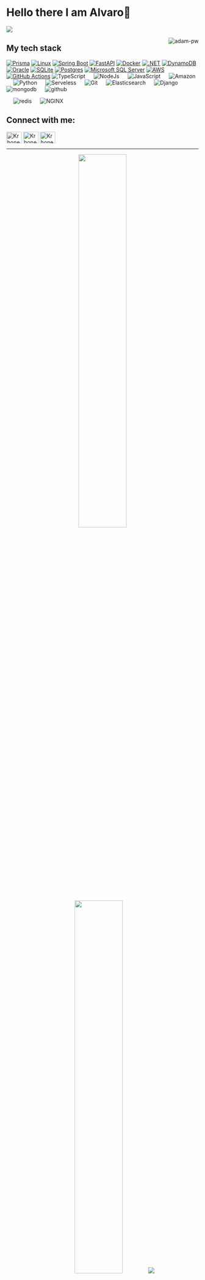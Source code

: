 # Hello there I am Alvaro👋

![](https://github.com/halfrost/halfrost/blob/master/icons/header_.png)

<p><img align="right" src="https://github.com/Adam-pw/Adam-pw/blob/main/animation_500_kxa883sd.gif" alt="adam-pw" /></p>

## My tech stack

<p align="left">

[![Prisma](https://img.shields.io/badge/Prisma-2D3748?logo=prisma&logoColor=white)](#)
[![Linux](https://img.shields.io/badge/Linux-FCC624?logo=linux&logoColor=black)](#)
[![Spring Boot](https://img.shields.io/badge/Spring%20Boot-6DB33F?logo=springboot&logoColor=fff)](#)
[![FastAPI](https://img.shields.io/badge/FastAPI-009485.svg?logo=fastapi&logoColor=white)](#)
[![Docker](https://img.shields.io/badge/Docker-2496ED?logo=docker&logoColor=fff)](#)
[![.NET](https://img.shields.io/badge/.NET-512BD4?logo=dotnet&logoColor=fff)](#)
[![DynamoDB](https://img.shields.io/badge/DynamoDB-4053D6?logo=amazondynamodb&logoColor=fff)](#)
[![Oracle](https://custom-icon-badges.demolab.com/badge/Oracle-F80000?logo=oracle&logoColor=fff)](#)
[![SQLite](https://img.shields.io/badge/SQLite-%2307405e.svg?logo=sqlite&logoColor=white)](#)
[![Postgres](https://img.shields.io/badge/Postgres-%23316192.svg?logo=postgresql&logoColor=white)](#)
[![Microsoft SQL Server](https://custom-icon-badges.demolab.com/badge/Microsoft%20SQL%20Server-CC2927?logo=mssqlserver-white&logoColor=white)](#)
[![AWS](https://img.shields.io/badge/AWS-%23FF9900.svg?logo=amazon-web-services&logoColor=white)](#)
[![GitHub Actions](https://img.shields.io/badge/GitHub_Actions-2088FF?logo=github-actions&logoColor=white)](#)
<a>
<img alt="TypeScript" src="https://img.shields.io/badge/-TypeScript-blue?logo=Typescript&logoColor=black">
</a>
&emsp;
<a>
<img alt="NodeJs" src="https://img.shields.io/badge/-NodeJS-green?logo=node.js&Color=white">
</a>
&emsp;
<a>
<img alt="JavaScript" src="https://img.shields.io/badge/JavaScript%20-%23F7DF1E.svg?logo=javascript&logoColor=black">
</a>
&emsp;
<a>
<img alt="Amazon" src="https://img.shields.io/badge/-Amazon-grey?logo=Amazon&logoColor=white">
</a>
&emsp;
<a>
<img alt="Python" src="https://img.shields.io/badge/Python%20-%2314354C.svg?logo=python&logoColor=white">
</a>
&emsp;
<a>
<img alt="Serveless" src="https://img.shields.io/badge/-Serverless-orange?logo=serverless&logoColor=white"/>
</a>
&emsp;
<a>
<img alt="Git" src="https://img.shields.io/badge/-git-red?logo=git&logoColor=white"/>
</a>
&emsp;
<a>
<img alt="Elasticsearch" src="https://img.shields.io/badge/-ElasticSearch-brightgreen?logo=elasticsearch&logoColor=white">
</a>
&emsp;
<a>
<img alt="Django" src="https://img.shields.io/badge/-Django-green?logo=django&Color=white">
</a>
&emsp;
<a>
<img alt="mongodb" src="https://img.shields.io/badge/-mongoDb-green?logo=mongodb&logoColor=white">
</a>
&emsp;
<a>
<img alt="github" src="https://img.shields.io/badge/-GitHub-black?logo=github&logoColor=white">
</a>
&emsp;

   <!-- <a>
    <img alt="tensorflow" src="https://img.shields.io/badge/-tensorflow-orange?logo=tensorflow&logoColor=white">
  </a> -->

&emsp;
<a>
<img alt="redis" src="https://img.shields.io/badge/-redis-red?logo=redis&logoColor=white"/>
</a>
&emsp;
<a>
<img alt="NGINX" src="https://img.shields.io/badge/-NGINX-yellow?logo=nginx&logoColor=white"/>
</a>

</p>

## Connect with me:

<p align="left">
  <a href="https://www.linkedin.com/in/alvaro-huanca-perez-936634144/" target="blank"><img align="center"
      src="https://raw.githubusercontent.com/rahuldkjain/github-profile-readme-generator/master/src/images/icons/Social/linked-in-alt.svg"
      alt="Krhone-bit" height="30" width="40" /></a>
  <a href="mailto:huanca.perez.avaro@gmail.com" target="blank"><img align="center"
      src="https://user-images.githubusercontent.com/5141132/50740364-7ea80880-1217-11e9-8faf-2348e31beedd.png"
      alt="Krhone-bit" height="30" width="40" /></a>
  <a href="https://codeforces.com/profile/ridler" target="blank"><img align="center"
      src="https://raw.githubusercontent.com/rahuldkjain/github-profile-readme-generator/master/src/images/icons/Social/codeforces.svg"
      alt="Krhone-bit" height="30" width="40" /></a>
  <!-- <a href="https://www.upwork.com/freelancers/~01b76da506f37dac94" target="blank"><img align="center"
      src="https://upload.wikimedia.org/wikipedia/commons/d/d2/Upwork-logo.svg"
      alt="Krhone-bit" height="30" width="auto" /></a> -->
</p>

---

<p align="center">
  <img height="50%" width="auto" src ="https://github-readme-stats.vercel.app/api?username=Krhone-bit&show_icons=true&count_private=true&theme=darcula&hide_border=true&hide=issues,contribs&bg_color=00000000">
  <img height="50%" width="auto" src ="https://github-readme-stats.vercel.app/api/top-langs/?username=Krhone-bit&layout=compact&hide_border=true&theme=darcula&bg_color=00000000&langs_count=6&hide=jupyter%20notebook,tex,css,php">
  <img src ="https://github-readme-streak-stats.herokuapp.com?user=aveek-saha&theme=darcula&hide_border=true&background=FFFFFF00">
  <br>
  <br>
 </p>
